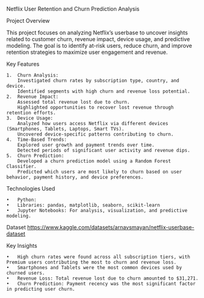 Netflix User Retention and Churn Prediction Analysis

Project Overview

This project focuses on analyzing Netflix’s userbase to uncover insights related to customer churn, revenue impact, device usage, and predictive modeling. The goal is to identify at-risk users, reduce churn, and improve retention strategies to maximize user engagement and revenue.

Key Features

	1.	Churn Analysis:
		Investigated churn rates by subscription type, country, and device.
		Identified segments with high churn and revenue loss potential.
	2.	Revenue Impact:
		Assessed total revenue lost due to churn.
		Highlighted opportunities to recover lost revenue through retention efforts.
	3.	Device Usage:
		Analyzed how users access Netflix via different devices (Smartphones, Tablets, Laptops, Smart TVs).
		Uncovered device-specific patterns contributing to churn.
	4.	Time-Based Trends:
		Explored user growth and payment trends over time.
		Detected periods of significant user activity and revenue dips.
	5.	Churn Prediction:
		Developed a churn prediction model using a Random Forest Classifier.
		Predicted which users are most likely to churn based on user behavior, payment history, and device preferences.

Technologies Used

	•	Python:
	•	Libraries: pandas, matplotlib, seaborn, scikit-learn
	•	Jupyter Notebooks: For analysis, visualization, and predictive modeling.

Dataset  https://www.kaggle.com/datasets/arnavsmayan/netflix-userbase-dataset

Key Insights

	•	High churn rates were found across all subscription tiers, with Premium users contributing the most to churn and revenue loss.
	•	Smartphones and Tablets were the most common devices used by churned users.
	•	Revenue Loss: Total revenue lost due to churn amounted to $31,271.
	•	Churn Prediction: Payment recency was the most significant factor in predicting user churn.
